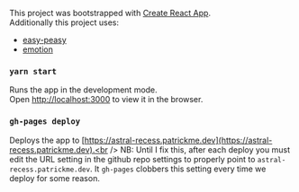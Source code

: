This project was bootstrapped with [Create React App](https://github.com/facebook/create-react-app).<br />
Additionally this project uses:
 - [easy-peasy](https://easy-peasy.now.sh/)
 - [emotion](https://emotion.sh)


### `yarn start`

Runs the app in the development mode.<br />
Open [http://localhost:3000](http://localhost:3000) to view it in the browser.

###  `gh-pages deploy`

Deploys the app to [https://astral-recess.patrickme.dev](https://astral-recess.patrickme.dev).<br />
NB: Until I fix this, after each deploy you must edit the URL setting in the github repo settings
to properly point to `astral-recess.patrickme.dev`.  It `gh-pages` clobbers this setting every time we deploy for some reason.

